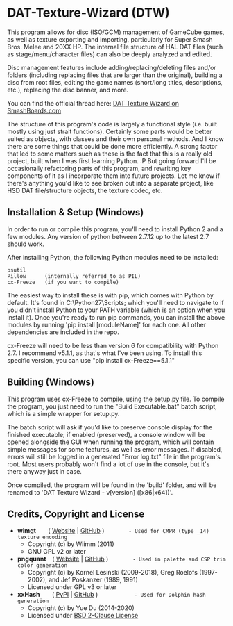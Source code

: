 # DAT-Texture-Wizard (DTW)
This program allows for disc (ISO/GCM) management of GameCube games, as well as texture exporting and importing, particularly for Super Smash Bros. Melee and 20XX HP. The internal file structure of HAL DAT files (such as stage/menu/character files) can also be deeply analyzed and edited.

Disc management features include adding/replacing/deleting files and/or folders (including replacing files that are larger than the original), building a disc from root files, editing the game names (short/long titles, descriptions, etc.), replacing the disc banner, and more.

You can find the official thread here: [DAT Texture Wizard on SmashBoards.com](https://smashboards.com/threads/dat-texture-wizard-current-version-6-1.373777/)

The structure of this program's code is largely a functional style (i.e. built mostly using just strait functions). Certainly some parts would be better suited as objects, with classes and their own personal methods. And I know there are some things that could be done more efficiently. A strong factor that led to some matters such as these is the fact that this is a really old project, built when I was first learning Python. :P But going forward I'll be occasionally refactoring parts of this program, and rewriting key components of it as I incorporate them into future projects. Let me know if there's anything you'd like to see broken out into a separate project, like HSD DAT file/structure objects, the texture codec, etc.

## Installation & Setup (Windows)
In order to run or compile this program, you'll need to install Python 2 and a few modules. Any version of python between 2.7.12 up to the latest 2.7 should work.

After installing Python, the following Python modules need to be installed:

    psutil
    Pillow      (internally referred to as PIL)
    cx-Freeze   (if you want to compile)

The easiest way to install these is with pip, which comes with Python by default. It's found in C:\Python27\Scripts; which you'll need to navigate to if you didn't install Python to your PATH variable (which is an option when you install it). Once you're ready to run pip commands, you can install the above modules by running 'pip install [moduleName]' for each one. All other dependencies are included in the repo.

cx-Freeze will need to be less than version 6 for compatibility with Python 2.7. I recommend v5.1.1, as that's what I've been using. To install this specific version, you can use "pip install cx-Freeze==5.1.1"

## Building (Windows)
This program uses cx-Freeze to compile, using the setup.py file. To compile the program, you just need to run the "Build Executable.bat" batch script, which is a simple wrapper for setup.py.

The batch script will ask if you'd like to preserve console display for the finished executable; if enabled (preserved), a console window will be opened alongside the GUI when running the program, which will contain simple messages for some features, as well as error messages. If disabled, errors will still be logged in a generated "Error log.txt" file in the program's root. Most users probably won't find a lot of use in the console, but it's there anyway just in case.

Once compiled, the program will be found in the 'build' folder, and will be renamed to 'DAT Texture Wizard - v[version] ([x86|x64])'.

## Credits, Copyright and License
* **wimgt**  ( [Website](https://szs.wiimm.de/wimgt/) | [GitHub](https://github.com/Wiimm/wiimms-szs-tools) )    `- Used for CMPR (type _14) texture encoding`
    - Copyright (c) by Wiimm (2011)
    - GNU GPL v2 or later
* **pngquant** ( [Website](https://pngquant.org/) | [GitHub](https://github.com/kornelski/pngquant) )    `- Used in palette and CSP trim color generation`
    - Copyright (c) by Kornel Lesiński (2009-2018), Greg Roelofs (1997-2002), and Jef Poskanzer (1989, 1991)
    - Licensed under GPL v3 or later
* **xxHash**  ( [PyPI](https://pypi.org/project/xxhash/) | [GitHub](https://github.com/ifduyue/python-xxhash) )      `- Used for Dolphin hash generation`
    - Copyright (c) by Yue Du (2014-2020)
    - Licensed under [BSD 2-Clause License](http://opensource.org/licenses/BSD-2-Clause)
